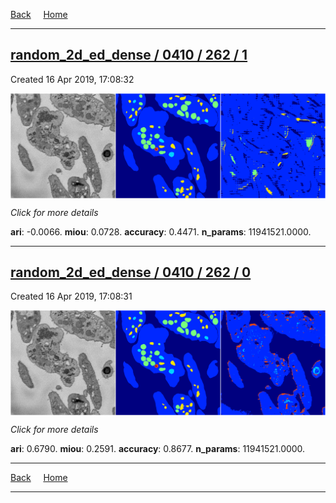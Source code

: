 
[Back](..)&nbsp;&nbsp;&nbsp;&nbsp;&nbsp;[Home](https://leapmanlab.github.io/snapshots)

---

<div class="summary"><a href="1"><h2>random_2d_ed_dense / 0410 / 262 / 1</h2></a><p>Created 16 Apr 2019, 17:08:32
</p><a href="1"><img src="1/media/summary.png" align="center"></a><p>
<i>Click for more details</i>
</p></div>

**ari**: -0.0066. **miou**: 0.0728. **accuracy**: 0.4471. **n_params**: 11941521.0000. 

---

<div class="summary"><a href="0"><h2>random_2d_ed_dense / 0410 / 262 / 0</h2></a><p>Created 16 Apr 2019, 17:08:31
</p><a href="0"><img src="0/media/summary.png" align="center"></a><p>
<i>Click for more details</i>
</p></div>

**ari**: 0.6790. **miou**: 0.2591. **accuracy**: 0.8677. **n_params**: 11941521.0000. 

---

[Back](..)&nbsp;&nbsp;&nbsp;&nbsp;&nbsp;[Home](https://leapmanlab.github.io/snapshots)

---
